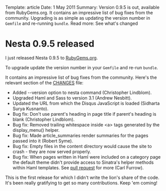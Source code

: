 Template: article
Date: 1 May 2011
Summary: Version 0.9.5 is out, available from RubyGems.org. It contains an impressive list of bug fixes from the community. Upgrading is as simple as updating the version number in `Gemfile` and re-running `bundle`.
Read more: See what's changed

# Nesta 0.9.5 released

I just released Nesta 0.9.5 to [RubyGems.org][rubygems].

To upgrade update the version number in your `Gemfile` and re-run
`bundle`.

It contains an impressive list of bug fixes from the community. Here's
the relevant section of the [CHANGES][changelog] file:

 * Added --version option to nesta command (Christopher Lindblom).
 * Upgraded Haml and Sass to version 3.1 (Andrew Nesbitt).
 * Updated the URL from which the Disqus JavaScript is loaded
   (Sidharta Surya Kusnanto).
 * Bug fix: Don't use parent's heading in page title if parent's heading
   is blank (Christopher Lindblom).
 * Bug fix: Removed trailing whitespace inside &lt;a&gt; tags generated
   by the display_menu() helper.
 * Bug fix: Made article_summaries render summaries for the pages
   passed into it (Robert Syme).
 * Bug fix: Empty files in the content directory would cause the site to
   crash - they are now served properly.
 * Bug fix: When pages written in Haml were included on a category page
   the default theme didn't provide access to Sinatra's helper methods
   within Haml templates. See [pull request][18] for more 
   (Carl Furrow).

This is the first release for which I didn't write the lion's share of
the code. It's been really gratifying to get so many contributions. Keep
'em coming!

[rubygems]: http://rubygems.org/gems/nesta
[changelog]: https://github.com/gma/nesta/blob/v0.9.5/CHANGES
[18]: https://github.com/gma/nesta/pull/18
